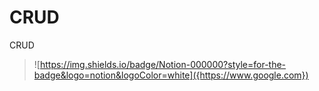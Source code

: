 # CRUD
CRUD

>![https://img.shields.io/badge/Notion-000000?style=for-the-badge&logo=notion&logoColor=white]({https://www.google.com})